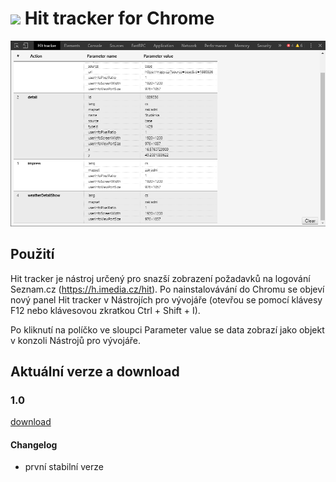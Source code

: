 # ![](https://raw.githubusercontent.com/Vylda/Hit-tracker-chrome/master/icons/logs-48.png) Hit tracker for Chrome

![](https://raw.githubusercontent.com/Vylda/Hit-tracker-chrome/master/resources/screenshot.png)


## Použití

Hit tracker je nástroj určený pro snazší zobrazení požadavků na logování Seznam.cz (https://h.imedia.cz/hit). Po nainstalovávání do Chromu se objeví nový panel Hit tracker v Nástrojích pro vývojáře (otevřou se pomocí klávesy F12 nebo klávesovou zkratkou Ctrl + Shift + I).

Po kliknutí na políčko ve sloupci Parameter value se data zobrazí jako objekt v konzoli Nástrojů pro vývojáře.

## Aktuální verze a download

### 1.0
[download](https://raw.githubusercontent.com/Vylda/Hit-tracker-chrome/1.0/package/hit_tracker-1.0-fx.xpi)
#### Changelog
* první stabilní verze
